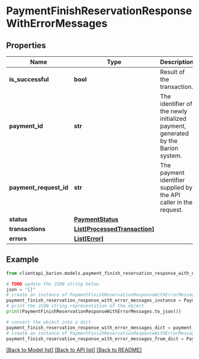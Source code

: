 # PaymentFinishReservationResponseWithErrorMessages


## Properties

Name | Type | Description | Notes
------------ | ------------- | ------------- | -------------
**is_successful** | **bool** | Result of the transaction. | [optional] 
**payment_id** | **str** | The identifier of the newly initialized payment, generated by the Barion system. | [optional] 
**payment_request_id** | **str** | The payment identifier supplied by the API caller in the request. | [optional] 
**status** | [**PaymentStatus**](PaymentStatus.md) |  | [optional] 
**transactions** | [**List[ProcessedTransaction]**](ProcessedTransaction.md) |  | [optional] 
**errors** | [**List[Error]**](Error.md) |  | [optional] 

## Example

```python
from clientapi_barion.models.payment_finish_reservation_response_with_error_messages import PaymentFinishReservationResponseWithErrorMessages

# TODO update the JSON string below
json = "{}"
# create an instance of PaymentFinishReservationResponseWithErrorMessages from a JSON string
payment_finish_reservation_response_with_error_messages_instance = PaymentFinishReservationResponseWithErrorMessages.from_json(json)
# print the JSON string representation of the object
print(PaymentFinishReservationResponseWithErrorMessages.to_json())

# convert the object into a dict
payment_finish_reservation_response_with_error_messages_dict = payment_finish_reservation_response_with_error_messages_instance.to_dict()
# create an instance of PaymentFinishReservationResponseWithErrorMessages from a dict
payment_finish_reservation_response_with_error_messages_from_dict = PaymentFinishReservationResponseWithErrorMessages.from_dict(payment_finish_reservation_response_with_error_messages_dict)
```
[[Back to Model list]](../README.md#documentation-for-models) [[Back to API list]](../README.md#documentation-for-api-endpoints) [[Back to README]](../README.md)



